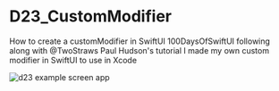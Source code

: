 # D23_CustomModifier 
 How to create a customModifier in SwiftUI 100DaysOfSwiftUI 
 following along with @TwoStraws Paul Hudson's tutorial I made my own custom modifier in SwiftUI to use in Xcode

![d23 example screen app](https://github.com/Yannemal/D23/assets/56878180/49ed1714-5553-489f-9150-502c23c02b36)
